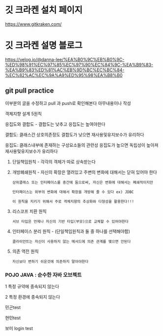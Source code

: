 # 깃 크라켄 설치 페이지
https://www.gitkraken.com/


# 깃 크라켄 설명 블로그
https://velog.io/@danna-lee/%EA%B0%9C%EB%B0%9C-%ED%98%91%EC%97%85%EC%97%90%EC%84%9C-%EA%B9%83-%EA%B9%83%ED%81%AC%EB%9D%BC%EC%BC%84-%EC%82%AC%EC%9A%A9%ED%95%98%EA%B8%B0


## git pull practice
이부분의 글을 수정하고 pull 과 push로 확인해본다
아무내용이나 작성

객체지향 설계 5원칙

응집도와 결합도 - 결합도는 낮추고 응집도는 높여야한다

결합도: 클래스간 상호의존정도
       결합도가 낮으면 재사용및유지보수가 유리하다

응집도: 클래스내부에 존재하는 구성요소들의 관련성
       응집도가 높으면 독립성이 높아져 재사용및유지보수가 유리하다

1. 단일책임원칙 - 각각의 객체가 따로 상속받는다

2. 개방폐쇄원칙 - 자신의 확장은 열려있고 주변의 변화에 대해서는 닫혀 있어야 한다

       상위클래스 또는 인터페이스를 중간에 둠으로써, 자신은 변화에 대해서는 폐쇄적이지만

       인터페이스는 외부의 변화에 대해서 확장을 개방해 줄 수 있다 ex) JDBC

       이 원칙을 지키기 위해서 주로 객체지향의 추상화와 다형성을 활용한다!!!

3. 리스코프 치환 원칙

       서브 타입은 언제나 자신의 기반 타입(부모)으로 교체할 수 있어야한다

4. 인터페이스 분리 원칙 - (단일책임원칙과 둘 중 하나를 선택해야함)

       클라이언트는 자신이 사용하지 않는 메서드에 의존 관계를 맺으면 안된다

5. 의존 역전 원칙

       자신보다 변하기 쉬운것에 의존하지 말아야한다

### POJO JAVA : 순수한 자바 오브젝트

1 특정 규약에 종속되지 않는다

2 특정 환경에 종속되지 않는다

민곤test  

현민test  

보미 login test  
